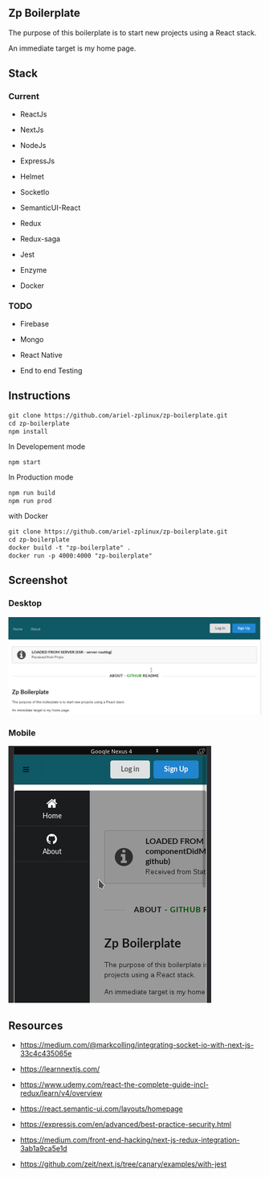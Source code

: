## Zp Boilerplate

The purpose of this boilerplate is to start new projects using a React stack.

An immediate target is my home page.

## Stack

### Current

- ReactJs

- NextJs 

- NodeJs

- ExpressJs

- Helmet

- SocketIo

- SemanticUI-React

- Redux

- Redux-saga

- Jest

- Enzyme

- Docker

### TODO

- Firebase

- Mongo

- React Native

- End to end Testing

## Instructions

```shell
git clone https://github.com/ariel-zplinux/zp-boilerplate.git
cd zp-boilerplate
npm install
```

In Developement mode

```shell
npm start
```

In Production mode

```shell
npm run build
npm run prod
```

with Docker

```shell
git clone https://github.com/ariel-zplinux/zp-boilerplate.git
cd zp-boilerplate
docker build -t "zp-boilerplate" .
docker run -p 4000:4000 "zp-boilerplate" 
```

## Screenshot

### Desktop

![alt text](https://github.com/ariel-zplinux/zp-boilerplate/raw/master/static/assets/images/screenshot/Desktop.png "zp-boilerplate on desktop")

### Mobile

![alt text](https://github.com/ariel-zplinux/zp-boilerplate/raw/master/static/assets/images/screenshot/Mobile.png "zp-boilerplate on mobile")

## Resources

- https://medium.com/@markcolling/integrating-socket-io-with-next-js-33c4c435065e

- https://learnnextjs.com/

- https://www.udemy.com/react-the-complete-guide-incl-redux/learn/v4/overview

- https://react.semantic-ui.com/layouts/homepage

- https://expressjs.com/en/advanced/best-practice-security.html

- https://medium.com/front-end-hacking/next-js-redux-integration-3ab1a9ca5e1d

- https://github.com/zeit/next.js/tree/canary/examples/with-jest
